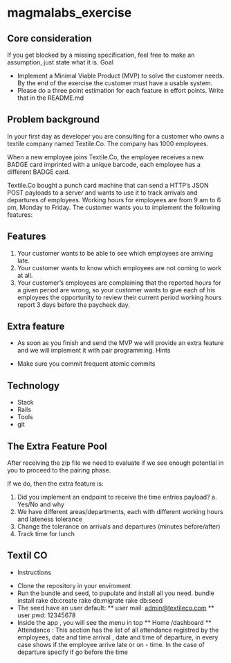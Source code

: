 # magmalabs_exercise

## Core consideration

If you get blocked by a missing specification, feel free to make an assumption, just state what it is.
Goal

* Implement a Minimal Viable Product (MVP) to solve the customer needs. By the end of the exercise the customer must have a usable system.
* Please do a three point estimation for each feature in effort points. Write that in the README.md

## Problem background

In your first day as developer you are consulting for a customer who owns a textile company named Textile.Co. The company has 1000 employees.

When a new employee joins Textile.Co, the employee receives a new BADGE card imprinted with a unique barcode, each employee has a different BADGE card.

Textile.Co bought a punch card machine that can send a HTTP’s JSON POST payloads to a server and wants to use it to track arrivals and departures of employees. Working hours for employees are from 9 am to 6 pm, Monday to Friday.
The customer wants you to implement the following features:

## Features

1. Your customer wants to be able to see which employees are arriving late.
2. Your customer wants to know which employees are not coming to work at all.
3. Your customer’s employees are complaining that the reported hours for a given period
are wrong, so your customer wants to give each of his employees the opportunity to review their current period working hours report 3 days before the paycheck day.

## Extra feature

* As soon as you finish and send the MVP we will provide an extra feature and we will implement it with pair programming.
Hints

* Make sure you commit frequent atomic commits

## Technology

* Stack
* Rails
* Tools
* git

## The Extra Feature Pool

After receiving the zip file we need to evaluate if we see enough potential in you to proceed to the pairing phase. 

If we do, then the extra feature is:

1. Did you implement an endpoint to receive the time entries payload? a. Yes/No and why
2. We have different areas/departments, each with different working hours and lateness tolerance
3. Change the tolerance on arrivals and departures (minutes before/after)
4. Track time for lunch

## Textil CO 

- Instructions 

* Clone the repository in your enviroment
* Run the bundle and seed, to pupulate and install all you need.
	bundle install
	rake db:create
	rake db:migrate
	rake db:seed
* The seed have an user default: 
 ** user mail: admin@textileco.com
 ** user pwd:  12345678
* Inside the app , you will see the menu in top
 ** Home /dashboard
 ** Attendance : This section has the list of all attendance registred by the employees, date and time arrival , date and time of departure, in every case shows if the employee arrive late or on - time. In the case of departure specify if go before the time